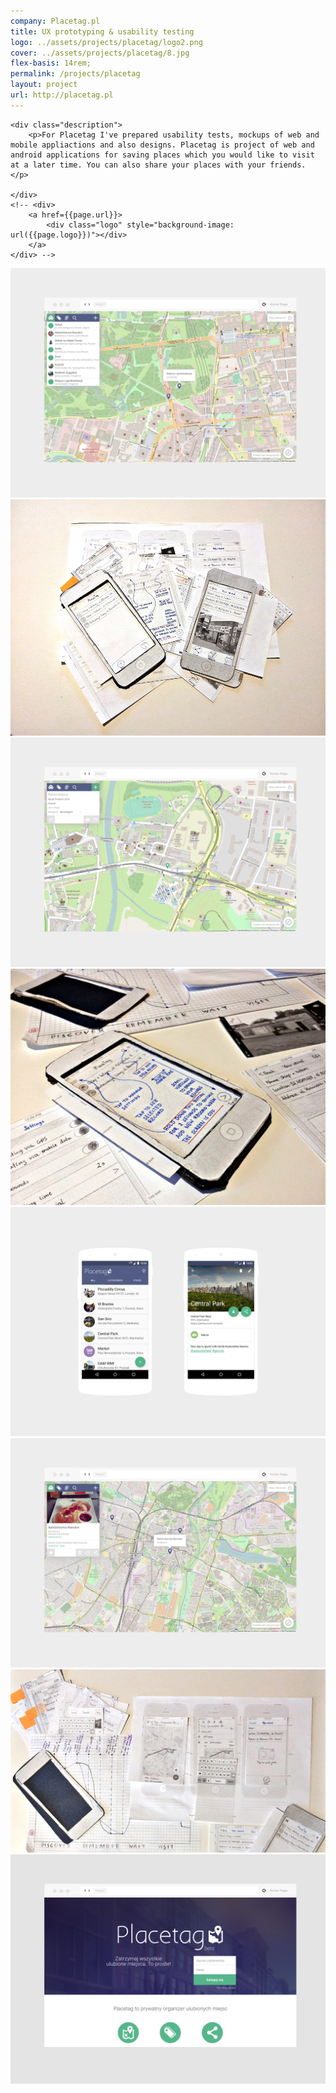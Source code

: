 ```yaml
---
company: Placetag.pl
title: UX prototyping & usability testing
logo: ../assets/projects/placetag/logo2.png
cover: ../assets/projects/placetag/8.jpg
flex-basis: 14rem;
permalink: /projects/placetag
layout: project
url: http://placetag.pl
---
```




<div class="details">

	<div class="description">
		<p>For Placetag I've prepared usability tests, mockups of web and mobile appliactions and also designs. Placetag is project of web and android applications for saving places which you would like to visit at a later time. You can also share your places with your friends. </p>

	</div>
	<!-- <div>
		<a href={{page.url}}>
			<div class="logo" style="background-image: url({{page.logo}})"></div>
		</a>
	</div> -->
</div>

<div class="project-image">
	<img src="../assets/projects/placetag/1.png" />
</div>
<div class="project-image">
	<img src="../assets/projects/placetag/5.jpg" />
</div>
<div class="project-image">
	<img src="../assets/projects/placetag/2.png" />
</div>
<div class="project-image">
	<img src="../assets/projects/placetag/6.jpg" />
</div>
<div class="project-image">
	<img src="../assets/projects/placetag/7.jpg" />
</div>
<div class="project-image">
	<img src="../assets/projects/placetag/3.png" />
</div>
<div class="project-image">
	<img src="../assets/projects/placetag/8.jpg" />
</div>
<div class="project-image">
	<img src="../assets/projects/placetag/4.png" />
</div>

